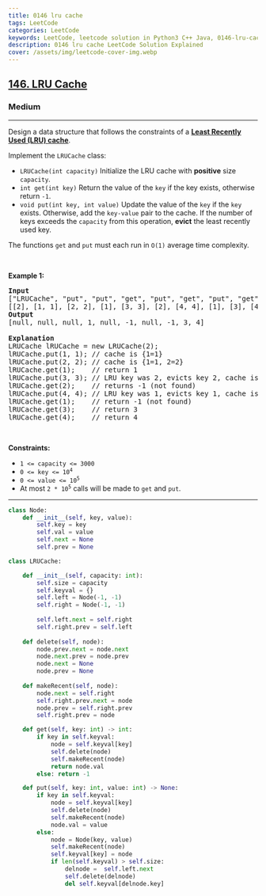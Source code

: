 ```yaml
---
title: 0146 lru cache
tags: LeetCode
categories: LeetCode
keywords: LeetCode, leetcode solution in Python3 C++ Java, 0146-lru-cache solution
description: 0146 lru cache LeetCode Solution Explained
cover: /assets/img/leetcode-cover-img.webp
---
```





<h2><a href="https://leetcode.com/problems/lru-cache/">146. LRU Cache</a></h2><h3>Medium</h3><hr><div><p>Design a data structure that follows the constraints of a <strong><a href="https://en.wikipedia.org/wiki/Cache_replacement_policies#LRU" target="_blank">Least Recently Used (LRU) cache</a></strong>.</p>

<p>Implement the <code>LRUCache</code> class:</p>

<ul>
	<li><code>LRUCache(int capacity)</code> Initialize the LRU cache with <strong>positive</strong> size <code>capacity</code>.</li>
	<li><code>int get(int key)</code> Return the value of the <code>key</code> if the key exists, otherwise return <code>-1</code>.</li>
	<li><code>void put(int key, int value)</code> Update the value of the <code>key</code> if the <code>key</code> exists. Otherwise, add the <code>key-value</code> pair to the cache. If the number of keys exceeds the <code>capacity</code> from this operation, <strong>evict</strong> the least recently used key.</li>
</ul>

<p>The functions <code>get</code> and <code>put</code> must each run in <code>O(1)</code> average time complexity.</p>

<p>&nbsp;</p>
<p><strong class="example">Example 1:</strong></p>

<pre><strong>Input</strong>
["LRUCache", "put", "put", "get", "put", "get", "put", "get", "get", "get"]
[[2], [1, 1], [2, 2], [1], [3, 3], [2], [4, 4], [1], [3], [4]]
<strong>Output</strong>
[null, null, null, 1, null, -1, null, -1, 3, 4]

<strong>Explanation</strong>
LRUCache lRUCache = new LRUCache(2);
lRUCache.put(1, 1); // cache is {1=1}
lRUCache.put(2, 2); // cache is {1=1, 2=2}
lRUCache.get(1);    // return 1
lRUCache.put(3, 3); // LRU key was 2, evicts key 2, cache is {1=1, 3=3}
lRUCache.get(2);    // returns -1 (not found)
lRUCache.put(4, 4); // LRU key was 1, evicts key 1, cache is {4=4, 3=3}
lRUCache.get(1);    // return -1 (not found)
lRUCache.get(3);    // return 3
lRUCache.get(4);    // return 4
</pre>

<p>&nbsp;</p>
<p><strong>Constraints:</strong></p>

<ul>
	<li><code>1 &lt;= capacity &lt;= 3000</code></li>
	<li><code>0 &lt;= key &lt;= 10<sup>4</sup></code></li>
	<li><code>0 &lt;= value &lt;= 10<sup>5</sup></code></li>
	<li>At most <code>2 * 10<sup>5</sup></code> calls will be made to <code>get</code> and <code>put</code>.</li>
</ul>
</div>

---




```python
class Node:
    def __init__(self, key, value):
        self.key = key
        self.val = value
        self.next = None
        self.prev = None

class LRUCache:

    def __init__(self, capacity: int):
        self.size = capacity
        self.keyval = {}
        self.left = Node(-1, -1)
        self.right = Node(-1, -1)
        
        self.left.next = self.right
        self.right.prev = self.left
    
    def delete(self, node):
        node.prev.next = node.next
        node.next.prev = node.prev
        node.next = None
        node.prev = None
    
    def makeRecent(self, node):
        node.next = self.right
        self.right.prev.next = node
        node.prev = self.right.prev
        self.right.prev = node

    def get(self, key: int) -> int:
        if key in self.keyval:
            node = self.keyval[key]
            self.delete(node)
            self.makeRecent(node)
            return node.val
        else: return -1

    def put(self, key: int, value: int) -> None:
        if key in self.keyval:
            node = self.keyval[key]
            self.delete(node)
            self.makeRecent(node)
            node.val = value
        else:
            node = Node(key, value)
            self.makeRecent(node)
            self.keyval[key] = node
            if len(self.keyval) > self.size:
                delnode =  self.left.next
                self.delete(delnode)
                del self.keyval[delnode.key]
```
